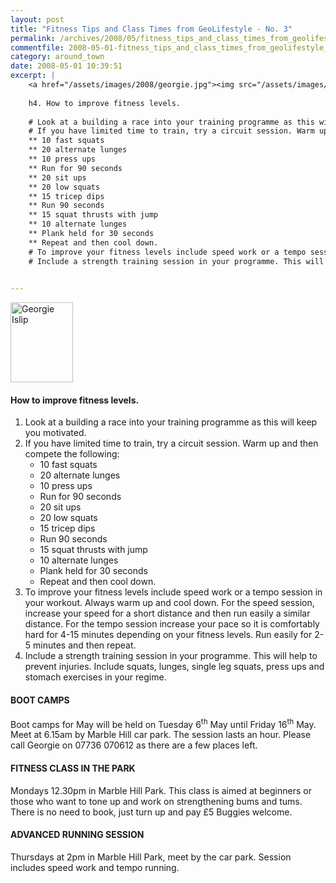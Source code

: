 ```yaml
---
layout: post
title: "Fitness Tips and Class Times from GeoLifestyle - No. 3"
permalink: /archives/2008/05/fitness_tips_and_class_times_from_geolifestyle_no.html
commentfile: 2008-05-01-fitness_tips_and_class_times_from_geolifestyle_no
category: around_town
date: 2008-05-01 10:39:51
excerpt: |
    <a href="/assets/images/2008/georgie.jpg"><img src="/assets/images/2008/georgie-thumb.jpg" width="100" height="128" alt="Georgie Islip" class="photo right" /></a>
    
    h4. How to improve fitness levels.
    
    # Look at a building a race into your training programme as this will keep you motivated.
    # If you have limited time to train, try a circuit session. Warm up and then compete the following:
    ** 10 fast squats
    ** 20 alternate lunges
    ** 10 press ups
    ** Run for 90 seconds
    ** 20 sit ups
    ** 20 low squats
    ** 15 tricep dips
    ** Run 90 seconds
    ** 15 squat thrusts with jump
    ** 10 alternate lunges
    ** Plank held for 30 seconds
    ** Repeat and then cool down.
    # To improve your fitness levels include speed work or a tempo session in your workout. Always warm up and cool down. For the speed session, increase your speed for a short distance and then run easily a similar distance. For the tempo session increase your pace so it is comfortably hard for 4-15 minutes depending on your fitness levels. Run easily for 2-5 minutes and then repeat.
    # Include a strength training session in your programme. This will help to prevent injuries. Include squats, lunges, single leg squats, press ups and stomach exercises in your regime.
    

---
```


<a href="/assets/images/2008/georgie.jpg"><img src="/assets/images/2008/georgie-thumb.jpg" width="100" height="128" alt="Georgie Islip" class="photo right" /></a>

#### How to improve fitness levels.

1.  Look at a building a race into your training programme as this will keep you motivated.
2.  If you have limited time to train, try a circuit session. Warm up and then compete the following:
    -   10 fast squats
    -   20 alternate lunges
    -   10 press ups
    -   Run for 90 seconds
    -   20 sit ups
    -   20 low squats
    -   15 tricep dips
    -   Run 90 seconds
    -   15 squat thrusts with jump
    -   10 alternate lunges
    -   Plank held for 30 seconds
    -   Repeat and then cool down.
3.  To improve your fitness levels include speed work or a tempo session in your workout. Always warm up and cool down. For the speed session, increase your speed for a short distance and then run easily a similar distance. For the tempo session increase your pace so it is comfortably hard for 4-15 minutes depending on your fitness levels. Run easily for 2-5 minutes and then repeat.
4.  Include a strength training session in your programme. This will help to prevent injuries. Include squats, lunges, single leg squats, press ups and stomach exercises in your regime.

#### BOOT CAMPS

Boot camps for May will be held on Tuesday 6<sup>th</sup> May until Friday 16<sup>th</sup> May. Meet at 6.15am by Marble Hill car park. The session lasts an hour. Please call Georgie on 07736 070612 as there are a few places left.

#### FITNESS CLASS IN THE PARK

Mondays 12.30pm in Marble Hill Park. This class is aimed at beginners or those who want to tone up and work on strengthening bums and tums. There is no need to book, just turn up and pay £5 Buggies welcome.

#### ADVANCED RUNNING SESSION

Thursdays at 2pm in Marble Hill Park, meet by the car park. Session includes speed work and tempo running.
